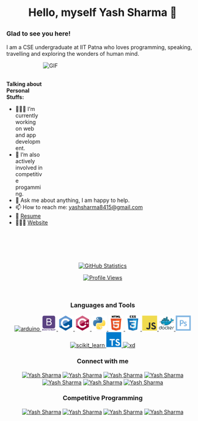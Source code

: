 # <p align='center'> Hello, myself Yash Sharma 👋</p>

### Glad to see you here!

I am a CSE undergraduate at IIT Patna who loves programming, speaking, travelling and exploring the wonders of human mind.

<img align="right" alt="GIF" src="https://github.com/Gapur/Gapur/blob/master/coding.gif?raw=true" width="408" height="318" />

<br>
<br>
  
**Talking about Personal Stuffs:**

- 👨🏻‍💻 I’m currently working on web and app development.
- 🚀 I’m also actively involved in competitive progamming.
- 💬 Ask me about anything, I am happy to help.
- 📫 How to reach me: yashsharma8415@gmail.com
- 📝 [Resume](http://bit.ly/Yash_Sharma_Resume)
- 👨🏻‍💻 [Website](https://bit.ly/yash-sharma-portfolio)

<br>
<br>
<br>
<br>

<a href='https://github.com/yashsharma8415'>
  <p align='center'>
    <img alt="GitHub Statistics" src="https://github-readme-stats.vercel.app/api?username=yashsharma8415&show_icons=true&title_color=fff&icon_color=79ff97&text_color=9f9f9f&bg_color=151515&include_all_commits=true&count_private=true" style="max-width:100%;">
  </p>
</a>


<a href='https://github.com/yashsharma8415'>
  <p align='center'>
    <img alt="Profile Views" src="https://komarev.com/ghpvc/?username=yashsharma8415&style=flat-square&color=brightgreen" style="max-width:100%;">
  </p>
</a>

<br>

</p>

<h3 align="center">Languages and Tools</h3>
<p align="center"> 
<a href="https://www.arduino.cc/" target="_blank"> <img src="https://cdn.worldvectorlogo.com/logos/arduino-1.svg" alt="arduino" width="40" height="40"/> </a> 
<a href="https://getbootstrap.com" target="_blank"> <img src="https://raw.githubusercontent.com/devicons/devicon/master/icons/bootstrap/bootstrap-plain-wordmark.svg" alt="bootstrap" width="40" height="40"/> </a> 
<a href="https://www.cprogramming.com/" target="_blank"> <img src="https://raw.githubusercontent.com/devicons/devicon/master/icons/c/c-original.svg" alt="c" width="40" height="40"/> </a> 
<a href="https://www.w3schools.com/cpp/" target="_blank"> <img src="https://raw.githubusercontent.com/devicons/devicon/master/icons/cplusplus/cplusplus-original.svg" alt="cplusplus" width="40" height="40"/> </a> 
<a href="https://www.python.org" target="_blank"> <img src="https://raw.githubusercontent.com/devicons/devicon/master/icons/python/python-original.svg" alt="python" width="40" height="40"/> </a>
<a href="https://www.w3.org/html/" target="_blank"> <img src="https://raw.githubusercontent.com/devicons/devicon/master/icons/html5/html5-original-wordmark.svg" alt="html5" width="40" height="40"/> </a>
<a href="https://www.w3schools.com/css/" target="_blank"> <img src="https://raw.githubusercontent.com/devicons/devicon/master/icons/css3/css3-original-wordmark.svg" alt="css3" width="40" height="40"/> </a> 
<a href="https://developer.mozilla.org/en-US/docs/Web/JavaScript" target="_blank"> <img src="https://raw.githubusercontent.com/devicons/devicon/master/icons/javascript/javascript-original.svg" alt="javascript" width="40" height="40"/> </a>
<a href="https://www.docker.com/" target="_blank"> <img src="https://raw.githubusercontent.com/devicons/devicon/master/icons/docker/docker-original-wordmark.svg" alt="docker" width="40" height="40"/> </a>  
<a href="https://www.photoshop.com/en" target="_blank"> <img src="https://raw.githubusercontent.com/devicons/devicon/master/icons/photoshop/photoshop-line.svg" alt="photoshop" width="40" height="40"/> </a>   
<a href="https://scikit-learn.org/" target="_blank"> <img src="https://upload.wikimedia.org/wikipedia/commons/0/05/Scikit_learn_logo_small.svg" alt="scikit_learn" width="40" height="40"/> </a> 
<a href="https://www.typescriptlang.org/" target="_blank"> <img src="https://raw.githubusercontent.com/devicons/devicon/master/icons/typescript/typescript-original.svg" alt="typescript" width="40" height="40"/> </a> 
<a href="https://www.adobe.com/products/xd.html" target="_blank"> <img src="https://cdn.worldvectorlogo.com/logos/adobe-xd.svg" alt="xd" width="40" height="40"/> </a> 

</p>

<h3 align="center">Connect with me</h3>
<p align="center">
<a href="https://twitter.com/yashsharma8415" target="blank"><img align="center" src="https://cdn.jsdelivr.net/npm/simple-icons@3.0.1/icons/twitter.svg" alt="Yash Sharma" height="30" width="40" /></a>
<a href="https://www.linkedin.com/in/yashsharma8415/" target="blank"><img align="center" src="https://cdn.jsdelivr.net/npm/simple-icons@3.0.1/icons/linkedin.svg" alt="Yash Sharma" height="30" width="40" /></a>
<a href="https://www.facebook.com/yashsharma8415/" target="blank"><img align="center" src="https://cdn.jsdelivr.net/npm/simple-icons@3.0.1/icons/facebook.svg" alt="Yash Sharma" height="30" width="40" /></a>
<a href="https://www.instagram.com/yoshogulla/" target="blank"><img align="center" src="https://cdn.jsdelivr.net/npm/simple-icons@3.0.1/icons/instagram.svg" alt="Yash Sharma" height="30" width="40" /></a>
<a href="https://medium.com/@yashsharma8415" target="blank"><img align="center" src="https://cdn.jsdelivr.net/npm/simple-icons@3.0.1/icons/medium.svg" alt="Yash Sharma" height="30" width="40" /></a>
<a href="https://www.hackerrank.com/mr__yasharma" target="blank"><img align="center" src="https://cdn.jsdelivr.net/npm/simple-icons@3.0.1/icons/hackerrank.svg" alt="Yash Sharma" height="30" width="40" /></a>
<a href="https://www.hackerearth.com/@Messier22" target="blank"><img align="center" src="https://cdn.jsdelivr.net/npm/simple-icons@3.0.1/icons/hackerearth.svg" alt="Yash Sharma" height="30" width="40" /></a>
</p>

<h3 align="center">Competitive Programming</h3>
<p align="center">
<a href="https://codeforces.com/profile/Protostar" target="blank"><img align="center" src="https://cp-logo.vercel.app/codeforces/Protostar?logo=true" alt="Yash Sharma" /></a>
<a href="https://www.codechef.com/users/yashsharma115" target="blank"><img align="center" src="https://cp-logo.vercel.app/codechef/yashsharma115?logo=true" alt="Yash Sharma" /></a>
<a href="https://leetcode.com/Messier22/" target="blank"><img align="center" src="https://cp-logo.vercel.app/leetcode/Messier22?logo=true" alt="Yash Sharma" /></a>
<a href="https://atcoder.jp/users/Protostar" target="blank"><img align="center" src="https://cp-logo.vercel.app/atcoder/Protostar?logo=true" alt="Yash Sharma" /></a>
</p>
